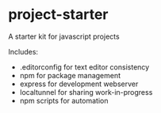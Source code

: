 # project-starter
A starter kit for javascript projects

Includes:
* .editorconfig for text editor consistency
* npm for package management
* express for development webserver
* localtunnel for sharing work-in-progress
* npm scripts for automation
